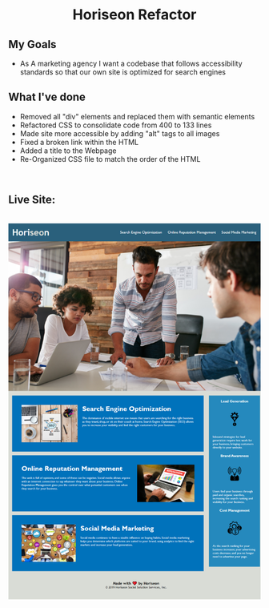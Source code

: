 <h1 align="center"> Horiseon Refactor</h1>

## My Goals

<ul>
    <li>As A marketing agency I want a codebase that follows accessibility standards so that our own site is optimized for search engines
</ul>

## What I've done
   
<ul>
    <li> Removed all "div" elements and replaced them with semantic elements </li>
    <li> Refactored CSS to consolidate code from 400 to 133 lines </li>
    <li> Made site more accessible by adding "alt" tags to all images</li>
    <li> Fixed a broken link within the HTML</li>
    <li> Added a title to the Webpage </li>
    <li> Re-Organized CSS file to match the order of the HTML</li>
</ul>

<br>

## Live Site:

<br>

<img title="Webpage" alt="Horiseon Website" src= "assets/images/Live.png">






        


    
    
     







